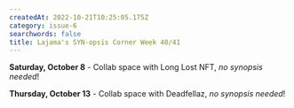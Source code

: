 ```yaml
---
createdAt: 2022-10-21T10:25:05.175Z
category: issue-6
searchwords: false
title: Lajama's SYN-opsis Corner Week 40/41
---
```

**S﻿aturday, October 8** - Collab space with Long Lost NFT, *no synopsis needed*!



**T﻿hursday, October 13** - Collab space with Deadfellaz, *no synopsis needed*!